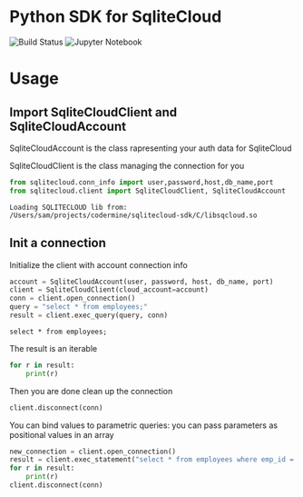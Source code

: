 # Python SDK for SqliteCloud



![Build Status](https://github.com/codermine/sqlitecloud-python-sdk/actions/workflows/deploy.yaml/badge.svg "Build Status") ![Jupyter Notebook](https://img.shields.io/badge/jupyter-%23FA0F00.svg?style=for-the-badge&logo=jupyter&logoColor=white)

# Usage

## Import SqliteCloudClient and SqliteCloudAccount

SqliteCloudAccount is the class rapresenting your auth data for SqliteCloud

SqliteCloudClient is the class managing the connection for you


```python
from sqlitecloud.conn_info import user,password,host,db_name,port
from sqlitecloud.client import SqliteCloudClient, SqliteCloudAccount
```

    Loading SQLITECLOUD lib from: /Users/sam/projects/codermine/sqlitecloud-sdk/C/libsqcloud.so


## Init a connection

Initialize the client with account connection info


```python
account = SqliteCloudAccount(user, password, host, db_name, port)
client = SqliteCloudClient(cloud_account=account)
conn = client.open_connection()
query = "select * from employees;"
result = client.exec_query(query, conn)
```

    select * from employees;


The result is an iterable


```python
for r in result:
    print(r)
```


Then you are done clean up the connection


```python
client.disconnect(conn)

```

You can bind values to parametric queries: you can pass parameters as positional values in an array


```python
new_connection = client.open_connection()
result = client.exec_statement("select * from employees where emp_id = ?", [1],conn=new_connection)
for r in result:
    print(r)
client.disconnect(conn)
```

